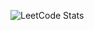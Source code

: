 ![LeetCode Stats](https://leetcard.jacoblin.cool/gSnnpoR4kH?theme=catppuccinMocha&font=Montserrat&ext=heatmap)

